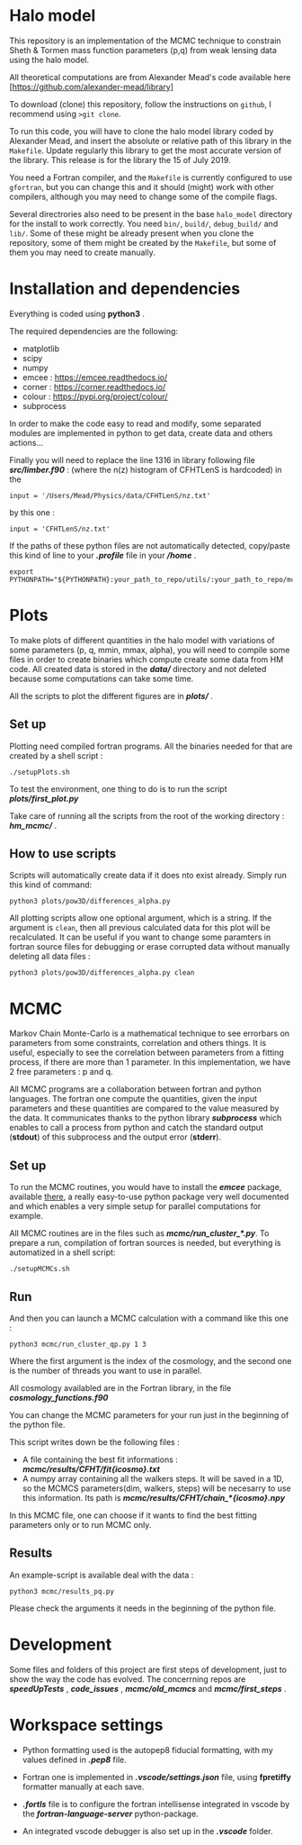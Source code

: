 # Halo model

This repository is an implementation of the MCMC technique to constrain Sheth & Tormen mass function parameters (p,q) from weak lensing data using the halo model.

All theoretical computations are from Alexander Mead's code available here [https://github.com/alexander-mead/library]

To download (clone) this repository, follow the instructions on `github`, I recommend using `>git clone`.

To run this code, you will have to clone the halo model library coded by Alexander Mead, and insert the absolute or relative path of this library in the `Makefile`.
Update regularly this library to get the most accurate version of the library. This release is for the library the 15 of July 2019.

You need a Fortran compiler, and the `Makefile` is currently configured to use `gfortran`, but you can change this and it should (might) work with other compilers, although you may need to change some of the compile flags.

Several directrories also need to be present in the base `halo_model` directory for the install to work correctly. You need `bin/`, `build/`, `debug_build/` and `lib/`. Some of these might be already present when you clone the repository, some of them might be created by the `Makefile`, but some of them you may need to create manually.

# Installation and dependencies

Everything is coded using **python3** .

The required dependencies are the following: 

- matplotlib
- scipy
- numpy
- emcee : https://emcee.readthedocs.io/
- corner : https://corner.readthedocs.io/
- colour : https://pypi.org/project/colour/
- subprocess

In order to make the code easy to read and modify, some separated modules are implemented in python to get data, create data and others actions...

Finally you will need to replace the line 1316 in library following file  ***src/limber.f90*** : 
(where the n(z) histogram of CFHTLenS is hardcoded) in the 

```
input = '/Users/Mead/Physics/data/CFHTLenS/nz.txt'
```

by this one : 

```
input = 'CFHTLenS/nz.txt'
```
If the paths of these python files are not automatically detected, copy/paste this kind of line to your ***.profile*** file in your ***/home*** .

```
export PYTHONPATH="${PYTHONPATH}:your_path_to_repo/utils/:your_path_to_repo/mcmc/:your_path_to_repo/utils/"
```
# Plots

To make plots of different quantities in the halo model with variations of some parameters (p, q, mmin, mmax, alpha), you will need to compile some files in order to create binaries which compute create some data from HM code. All created data is stored in the ***data/*** directory and not deleted because some computations can take some time.

All the scripts to plot the different figures are in ***plots/*** .


## Set up

Plotting need compiled fortran programs. All the binaries needed for that are created by a shell script : 

```
./setupPlots.sh
```

To test the environment, one thing to do is to run the script ***plots/first_plot.py***

Take care of running all the scripts from the root of the working directory : ***hm_mcmc/*** .

## How to use scripts

Scripts will automatically create data if it does nto exist already. Simply run this kind of command:

```
python3 plots/pow3D/differences_alpha.py
```

All plotting scripts allow one optional argument, which is a string.
If the argument is `clean`, then all previous calculated data for this plot will be recalculated. It can be useful if you want to change some paramters in fortran source files for debugging or erase corrupted data without manually deleting all data files :

```
python3 plots/pow3D/differences_alpha.py clean
```

# MCMC

Markov Chain Monte-Carlo is a mathematical technique to see errorbars on parameters from some constraints, correlation and others things. 
It is useful, especially to see the correlation between parameters from a fitting process, if there are more than 1 parameter. In this implementation, we have 2 free parameters : p and q. 

All MCMC programs are a collaboration between fortran and python languages. The fortran one compute the quantities, given the input parameters and these quantities are compared to the value measured by the data. It communicates thanks to the python library ***subprocess*** which enables to call a process from python and catch the standard output (**stdout**) of this subprocess and the output error (**stderr**).

## Set up
To run the MCMC routines, you would have to install the ***emcee*** package, available [there](https://emcee.readthedocs.io), a really easy-to-use python package very well documented and which enables a very simple setup for parallel computations for example.

All MCMC routines are in the files such as ***mcmc/run_cluster_\*.py***. To prepare a run, compilation of fortran sources is needed, but everything is automatized in a shell script: 

```
./setupMCMCs.sh
```

## Run
And then you can launch a MCMC calculation with a command like this one : 

```
python3 mcmc/run_cluster_qp.py 1 3
```

Where the first argument is the index of the cosmology, and the second one is the number of threads you want to use in parallel. 

All cosmology availabled are in the Fortran library, in the file ***cosmology_functions.f90***

You can change the MCMC parameters for your run just in the beginning of the python file.


This script writes down be the following files :
- A file containing the best fit informations : ***mcmc/results/CFHT/fit{icosmo}.txt***
- A numpy array containing all the walkers steps. It will be saved in a 1D, so the MCMCS parameters(dim, walkers, steps) will be necesarry to use this information. Its path is ***mcmc/results/CFHT/chain_\*{icosmo}.npy***


In this MCMC file, one can choose if it wants to find the best fitting parameters only or to run MCMC only. 

## Results

An example-script is available deal with the data : 

```
python3 mcmc/results_pq.py
```

Please check the arguments it needs in the beginning of the python file. 

# Development

Some files and folders of this project are first steps of development, just to show the way the code has evolved. The concerrning repos are ***speedUpTests*** , ***code_issues*** , ***mcmc/old_mcmcs*** and ***mcmc/first_steps*** .

#  Workspace settings

-  Python formatting used is the autopep8 fiducial formatting, with my values defined in ***.pep8*** file. 

- Fortran one is implemented in ***.vscode/settings.json*** file, using **fpretiffy** formatter manually at each save.

- ***.fortls*** file is to configure the fortran intellisense integrated in vscode by the ***fortran-language-server*** python-package.

- An integrated vscode debugger is also set up in the ***.vscode*** folder.  